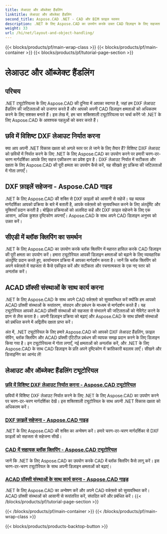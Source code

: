 ```yaml
---
title: लेआउट और ऑब्जेक्ट हैंडलिंग
linktitle: लेआउट और ऑब्जेक्ट हैंडलिंग
second_title: Aspose.CAD .NET - CAD और BIM फ़ाइल स्वरूप
description: .NET के लिए Aspose.CAD का उपयोग करके उन्नत CAD डिज़ाइन के लिए सहजता से मास्टर DXF लेआउट निर्यात, फ़ाइल सेविंग, ब्लॉक क्लिपिंग और ACAD प्रॉक्सी एंटिटीज़।
weight: 33
url: /hi/net/layout-and-object-handling/
---
```


{{< blocks/products/pf/main-wrap-class >}}
{{< blocks/products/pf/main-container >}}
{{< blocks/products/pf/tutorial-page-section >}}

# लेआउट और ऑब्जेक्ट हैंडलिंग


## परिचय

.NET ट्यूटोरियल्स के लिए Aspose.CAD की दुनिया में आपका स्वागत है, जहां हम DXF लेआउट हैंडलिंग की जटिलताओं को उजागर करते हैं और आपको अपनी CAD डिज़ाइन क्षमताओं को अधिकतम करने के लिए सशक्त बनाते हैं। इस लेख में, हम चार शक्तिशाली ट्यूटोरियल्स पर चर्चा करेंगे जो .NET के लिए Aspose.CAD के आवश्यक पहलुओं को कवर करते हैं।

 ## छवि में विशिष्ट DXF लेआउट निर्यात करना

क्या आप अपनी .NET विकास दक्षता को अगले स्तर पर ले जाने के लिए तैयार हैं? विशिष्ट DXF लेआउट को छवियों में निर्यात करने के लिए .NET के लिए Aspose.CAD का उपयोग करने पर हमारी चरण-दर-चरण मार्गदर्शिका आपके लिए सहज एकीकरण का प्रवेश द्वार है। DXF लेआउट निर्यात में सटीकता और दक्षता के लिए Aspose.CAD की पूरी क्षमता का उपयोग कैसे करें, यह सीखते हुए प्रक्रिया की जटिलताओं में गोता लगाएँ।

 ## DXF फ़ाइलें सहेजना - Aspose.CAD गाइड

.NET के लिए Aspose.CAD की शक्ति से DXF फ़ाइलों को आसानी से सहेजें। यह व्यापक मार्गदर्शिका आपको प्रक्रिया के बारे में बताती है, आपके वर्कफ़्लो को सुव्यवस्थित करने के लिए अंतर्दृष्टि और युक्तियाँ प्रदान करती है। बोझिल प्रक्रियाओं को अलविदा कहें और DXF फ़ाइल सहेजने के लिए एक आसान, अधिक कुशल दृष्टिकोण अपनाएँ। Aspose.CAD के साथ अपने CAD डिज़ाइन अनुभव को उन्नत करें।

 ## सीएडी में ब्लॉक क्लिपिंग का समर्थन

.NET के लिए Aspose.CAD का उपयोग करके ब्लॉक क्लिपिंग में महारत हासिल करके CAD डिज़ाइन की पूरी क्षमता का उपयोग करें। हमारा ट्यूटोरियल आपकी डिज़ाइन क्षमताओं को बढ़ाने के लिए व्यावहारिक अंतर्दृष्टि प्रदान करते हुए, कार्यान्वयन प्रक्रिया में आपका मार्गदर्शन करता है। जानें कि ब्लॉक क्लिपिंग को अपने वर्कफ़्लो में सहजता से कैसे एकीकृत करें और सटीकता और रचनात्मकता के एक नए स्तर को अनलॉक करें।

 ## ACAD प्रॉक्सी संस्थाओं के साथ कार्य करना

.NET के लिए Aspose.CAD के साथ अपने CAD वर्कफ़्लो को सुव्यवस्थित करें क्योंकि हम आपको ACAD प्रॉक्सी संस्थाओं के रूपांतरण, संपादन और प्रबंधन के माध्यम से मार्गदर्शन करते हैं। यह ट्यूटोरियल आपको ACAD प्रॉक्सी संस्थाओं को सहजता से संभालने की जटिलताओं को नेविगेट करने के ज्ञान से लैस करता है। अपनी डिज़ाइन प्रक्रिया को बढ़ाएं और Aspose.CAD के साथ प्रॉक्सी संस्थाओं को प्रबंधित करने में अद्वितीय दक्षता प्राप्त करें।

अंत में, .NET ट्यूटोरियल के लिए हमारे Aspose.CAD को आपको DXF लेआउट हैंडलिंग, फ़ाइल सेविंग, ब्लॉक क्लिपिंग और ACAD प्रॉक्सी एंटिटीज़ प्रबंधन की व्यापक समझ प्रदान करने के लिए डिज़ाइन किया गया है। इन ट्यूटोरियल्स में गोता लगाएँ, नई क्षमताओं को अनलॉक करें, और .NET के लिए Aspose.CAD के साथ CAD डिज़ाइन के प्रति अपने दृष्टिकोण में क्रांतिकारी बदलाव लाएँ। सीखने और डिजाइनिंग का आनंद लें!
## लेआउट और ऑब्जेक्ट हैंडलिंग ट्यूटोरियल
### [छवि में विशिष्ट DXF लेआउट निर्यात करना - Aspose.CAD ट्यूटोरियल](./exporting-specific-dxf-layout-to-image/)
छवियों में विशिष्ट DXF लेआउट निर्यात करने के लिए .NET के लिए Aspose.CAD का उपयोग करने पर चरण-दर-चरण मार्गदर्शिका देखें। इस शक्तिशाली ट्यूटोरियल के साथ अपनी .NET विकास दक्षता को अधिकतम करें।
### [DXF फ़ाइलें सहेजना - Aspose.CAD गाइड](./saving-dxf-files/)
.NET के लिए Aspose.CAD की शक्ति का अन्वेषण करें। हमारे चरण-दर-चरण मार्गदर्शिका से DXF फ़ाइलों को सहजता से सहेजना सीखें।
### [CAD में सहायक ब्लॉक क्लिपिंग - Aspose.CAD ट्यूटोरियल](./supporting-block-clipping-in-cad/)
जानें कि .NET के लिए Aspose.CAD का उपयोग करके CAD में ब्लॉक क्लिपिंग कैसे लागू करें। इस चरण-दर-चरण ट्यूटोरियल के साथ अपनी डिज़ाइन क्षमताओं को बढ़ाएं।
### [ACAD प्रॉक्सी संस्थाओं के साथ कार्य करना - Aspose.CAD गाइड](./working-with-acad-proxy-entities/)
.NET के लिए Aspose.CAD का अन्वेषण करें और अपने CAD वर्कफ़्लो को सुव्यवस्थित करें। ACAD प्रॉक्सी संस्थाओं को आसानी से रूपांतरित करें, संपादित करें और प्रबंधित करें।
{{< /blocks/products/pf/tutorial-page-section >}}

{{< /blocks/products/pf/main-container >}}
{{< /blocks/products/pf/main-wrap-class >}}

{{< blocks/products/products-backtop-button >}}
